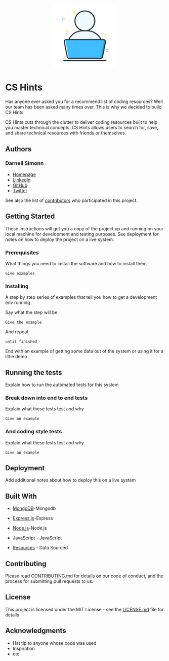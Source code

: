 <h1 align="center">
	<br>
	<img width="200" src="./csHintsLogo.png" alt="csHints Logo">
	<br>
</h1>

# CS Hints

Has anyone ever asked you for a recommend list of coding resources? Well our team has been asked many times over. This is why we decided to build CS Hints.

CS Hints cuts through the clutter to deliver coding resources built to help you master technical concepts. CS Hints allows users to search for, save, and share technical resources with friends or themselves.

## Authors

### Darnell Simonn

<!-- - _Initial work_ - [RightBrainPapi](https://github.com/rightbrainpapi) -->

- [Homepage](https://rightbrainpapi.com)
- [LinkedIn](https://www.linkedin.com/in/darnellsimon/)
- [GitHub](https://github.com/rightbrainpapi)
- [Twitter](https://twitter.com/rightbrainpapi)

See also the list of [contributors](https://github.com/your/project/contributors) who participated in this project.

## Getting Started

These instructions will get you a copy of the project up and running on your local machine for development and testing purposes. See deployment for notes on how to deploy the project on a live system.

### Prerequisites

What things you need to install the software and how to install them

```
Give examples
```

### Installing

A step by step series of examples that tell you how to get a development env running

Say what the step will be

```
Give the example
```

And repeat

```
until finished
```

End with an example of getting some data out of the system or using it for a little demo

## Running the tests

Explain how to run the automated tests for this system

### Break down into end to end tests

Explain what these tests test and why

```
Give an example
```

### And coding style tests

Explain what these tests test and why

```
Give an example
```

## Deployment

Add additional notes about how to deploy this on a live system

## Built With

- [MongoDB](https://www.mongodb.com/)-Mongodb
- [Express.js](https://expressjs.com/)-Express
- [Node.js](https://nodejs.org/en/)-Node.js
- [JavaScript](https://developer.mozilla.org/en-US/docs/Web/JavaScript) - JavaScript
- [Resources](https://github.com/sdmg15/Best-websites-a-programmer-should-visit/blob/master/README.md#tutorials) - Data Sourced

  <!-- - [Dropwizard](http://www.dropwizard.io/1.0.2/docs/) - The web framework used -->
  <!-- - [Maven](https://maven.apache.org/) - Dependency Management -->
  <!-- - [ROME](https://rometools.github.io/rome/) - Used to generate RSS Feeds -->

## Contributing

Please read [CONTRIBUTING.md](https://github.com/rightbrainpapi/csHints/blob/master/CONTRIBUTING.md) for details on our code of conduct, and the process for submitting pull requests to us.

<!-- ## Versioning

We use [SemVer](http://semver.org/) for versioning. For the versions available, see the [tags on this repository](https://github.com/your/project/tags). -->

## License

This project is licensed under the MIT License - see the [LICENSE.md](LICENSE.md) file for details

## Acknowledgments

- Hat tip to anyone whose code was used
- Inspiration
- etc
